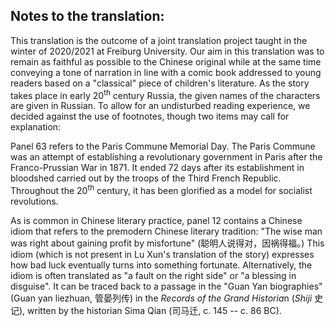 ## Notes to the translation:

This translation is the outcome of a joint translation project taught in the winter of 2020/2021 at Freiburg University. Our aim in this translation was to remain as faithful as possible to the Chinese original while at the same time conveying a tone of narration in line with a comic book addressed to young readers based on a "classical" piece of children's literature. As the story takes place in early 20<sup>th</sup> century Russia, the given names of the characters are given in Russian. To allow for an undisturbed reading experience, we decided against the use of footnotes, though two items may call for explanation:

Panel 63 refers to the Paris Commune Memorial Day. The Paris Commune was an attempt of establishing a revolutionary government in Paris after the Franco-Prussian War in 1871. It ended 72 days after its establishment in bloodshed carried out by the troops of the Third French Republic. Throughout the 20<sup>th</sup> century, it has been glorified as a model for socialist revolutions.

As is common in Chinese literary practice, panel 12 contains a Chinese idiom that refers to the premodern Chinese literary tradition: "The wise man was right about gaining profit by misfortune" (聪明人说得对，因祸得福。) This idiom (which is not present in Lu Xun's translation of the story) expresses how bad luck eventually turns into something fortunate. Alternatively, the idiom is often translated as "a fault on the right side" or "a blessing in disguise". It can be traced back to a passage in the "Guan Yan biographies" (Guan yan liezhuan, 管晏列传) in the *Records of the Grand Historia*n (*Shiji* 史记), written by the historian Sima Qian (司马迁, c. 145 -- c. 86 BC).